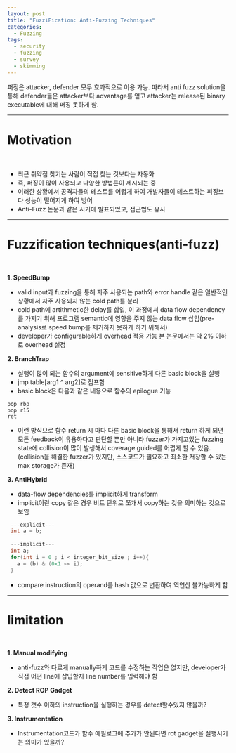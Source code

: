 ```yaml
---
layout: post
title: "FuzziFication: Anti-Fuzzing Techniques"
categories:
  - Fuzzing
tags:
  - security
  - fuzzing
  - survey
  - skimming
---
```


퍼징은 attacker, defender 모두 효과적으로 이용 가능. 따라서 anti fuzz solution을 통해 defender들은 attacker보다 advantage를 얻고 attacker는 release된 binary executable에 대해 퍼징 못하게 함.

___
# Motivation
<br>

- 최근 취약점 찾기는 사람이 직접 찾는 것보다는 자동화
- 즉, 퍼징이 많이 사용되고 다양한 방법론이 제시되는 중
- 이러한 상황에서 공격자들의 테스트를 어렵게 하여 개발자들이 테스트하는 퍼징보다 성능이 떨어지게 하여 방어
- Anti-Fuzz 논문과 같은 시기에 발표되었고, 접근법도 유사
___

# Fuzzification techniques(anti-fuzz)
<br>


**1. SpeedBump**
- valid input과 fuzzing을 통해 자주 사용되는 path와 error handle 같은 일반적인 상황에서 자주 사용되지 않는 cold path를 분리 
- cold path에 artithmetic한 delay를 삽입, 이 과정에서 data flow dependency를 가지기 위해 프로그램 semantic에 영향을 주지 않는 data flow 삽입(pre-analysis로 speed bump를 제거하지 못하게 하기 위해서)
- developer가 configurable하게 overhead 적용 가능 본 논문에서는 약 2% 이하로 overhead 설정

**2. BranchTrap**
- 실행이 많이 되는 함수의 argument에 sensitive하게 다른 basic block을 실행 
- jmp table[arg1 ^ arg2]로 점프함
- basic block은 다음과 같은 내용으로 함수의 epilogue 기능
~~~x86asm
pop rbp
pop r15
ret
~~~
- 이런 방식으로 함수 return 시 마다 다른 basic block을 통해서 return 하게 되면 모든 feedback이 유용하다고 판단할 뿐만 아니라 fuzzer가 가지고있는 fuzzing state에 collision이 많이 발생해서 coverage guided를 어렵게 할 수 있음.(collision을 해결한 fuzzer가 있지만, 소스코드가 필요하고 최소한 저장할 수 있는 max storage가 존재)

**3. AntiHybrid**
- data-flow dependencies를 implicit하게 transform
- implicit이란 copy 같은 경우 비트 단위로 쪼개서 copy하는 것을 의미하는 것으로 보임
~~~c
 ---explicit---
 int a = b;
 
 ---implicit---
 int a;
 for(int i = 0 ; i < integer_bit_size ; i++){
   a = (b) & (0x1 << i);
 }

~~~
- compare instruction의 operand를 hash 값으로 변환하여 역연산 불가능하게 함

___
# limitation
<br>

**1. Manual modifying**
- anti-fuzz와 다르게 manually하게 코드를 수정하는 작업은 없지만, developer가 직접 어떤 line에 삽입할지 line number를 입력해야 함
  
**2. Detect ROP Gadget**
- 특정 갯수 이하의 instruction을 실행하는 경우를 detect할수있지 않을까?

**3. Instrumentation**
- Instrumentation코드가 함수 에필로그에 추가가 안된다면 rot gadget을 실행시키는 의미가 있을까?
